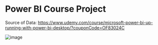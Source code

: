 # Power BI Course Project

Source of Data:
https://www.udemy.com/course/microsoft-power-bi-up-running-with-power-bi-desktop/?couponCode=OF83024C


![image](https://github.com/user-attachments/assets/e980e241-888b-4eb7-931b-e4057f9091ed)
